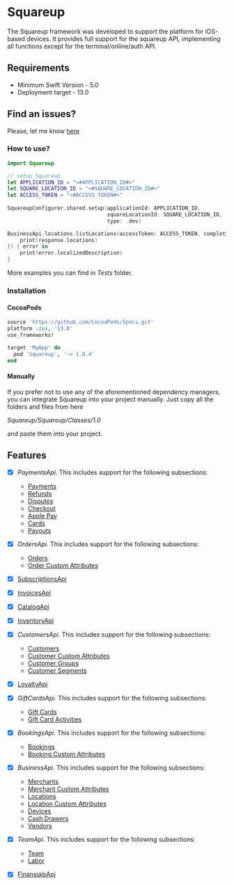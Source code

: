 # Squareup

The Squareup framework was developed to support the platform for iOS-based devices. It provides full support for the squareup API, implementing all functions except for the terminal/online/auth API.

## Requirements

 - Minimum Swift Version - 5.0
 - Deployment target - 13.0

## Find an issues?

Please, let me know [here](https://github.com/vlozhnikov/Squareup/issues)

### How to use?

```swift
import Squareup

// setup Squareup
let APPLICATION_ID = "<#APPLICATION_ID#>"
let SQUARE_LOCATION_ID = "<#SQUARE_LOCATION_ID#>"
let ACCESS_TOKEN = "<#ACCESS_TOKEN#>"
        
SquareupConfigurer.shared.setup(applicationId: APPLICATION_ID,
                                squareLocationId: SQUARE_LOCATION_ID,
                                type: .dev)

BusinessApi.locations.listLocations(accessToken: ACCESS_TOKEN, completion: { response in
    print(response.locations)
}) { error in
    print(error.localizedDescription)
}
```

More examples you can find in *Tests* folder.

### Installation

#### CocoaPods

```ruby
source 'https://github.com/CocoaPods/Specs.git'
platform :ios, '13.0'
use_frameworks!

target 'MyApp' do
  pod 'Squareup', '~> 1.0.4'
end
```

#### Manually

If you prefer not to use any of the aforementioned dependency managers, you can integrate Squareup into your project manually. Just copy all the folders and files from here

*Squareup/Squareup/Classes/1.0*

and paste them into your project.

## Features

- [x] *PaymentsApi*. This includes support for the following subsections:

    - [Payments](https://developer.squareup.com/reference/square/payments-api)
    - [Refunds](https://developer.squareup.com/reference/square/refunds-api)
    - [Disputes](https://developer.squareup.com/reference/square/disputes-api)
    - [Checkout](https://developer.squareup.com/reference/square/checkout-api)
    - [Apple Pay](https://developer.squareup.com/reference/square/apple-pay-api)
    - [Cards](https://developer.squareup.com/reference/square/cards-api)
    - [Payouts](https://developer.squareup.com/reference/square/payouts-api)

- [x] *OrdersApi*. This includes support for the following subsections:

   - [Orders](https://developer.squareup.com/reference/square/orders-api)
   - [Order Custom Attributes](https://developer.squareup.com/reference/square/order-custom-attributes-api)
     
- [x] [SubscriptionsApi](https://developer.squareup.com/reference/square/subscriptions-api)
- [x] [InvoicesApi](https://developer.squareup.com/reference/square/invoices-api)
- [x] [CatalogApi](https://developer.squareup.com/reference/square/catalog-api)
- [x] [InventoryApi](https://developer.squareup.com/reference/square/inventory-api)

- [x] *CustomersApi*. This includes support for the following subsections:

   - [Customers](https://developer.squareup.com/reference/square/customers-api)
   - [Customer Custom Attributes](https://developer.squareup.com/reference/square/customer-custom-attributes-api)
   - [Customer Groups](https://developer.squareup.com/reference/square/customer-groups-api)
   - [Customer Segments](https://developer.squareup.com/reference/square/customer-segments-api)
     
- [x] [LoyaltyApi](https://developer.squareup.com/reference/square/loyalty-api)

- [x] *GiftCardsApi*. This includes support for the following subsections:

   - [Gift Cards](https://developer.squareup.com/reference/square/gift-cards-api)
   - [Gift Card Activities](https://developer.squareup.com/reference/square/gift-card-activities-api)
     
- [x] *BookingsApi*. This includes support for the following subsections:

   - [Bookings](https://developer.squareup.com/reference/square/bookings-api)
   - [Booking Custom Attributes](https://developer.squareup.com/reference/square/booking-custom-attributes-api)
     
- [x] *BusinessApi*. This includes support for the following subsections:

   - [Merchants](https://developer.squareup.com/reference/square/merchants-api)
   - [Merchant Custom Attributes](https://developer.squareup.com/reference/square/merchant-custom-attributes-api)
   - [Locations](https://developer.squareup.com/reference/square/locations-api)
   - [Location Custom Attributes](https://developer.squareup.com/reference/square/location-custom-attributes-api)
   - [Devices](https://developer.squareup.com/reference/square/devices-api)
   - [Cash Drawers](https://developer.squareup.com/reference/square/cash-drawers-api)
   - [Vendors](https://developer.squareup.com/reference/square/vendors-api)
     
- [x] *TeamApi*. This includes support for the following subsections:

   - [Team](https://developer.squareup.com/reference/square/team-api)
   - [Labor](https://developer.squareup.com/reference/square/labor-api)
     
- [x] [FinansialsApi](https://developer.squareup.com/reference/square/bank-accounts-api)
